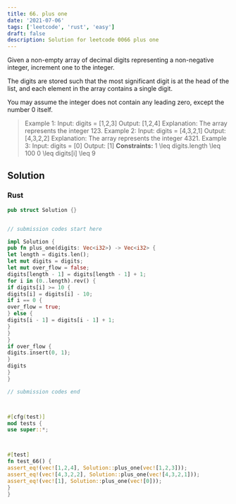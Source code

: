 ```yaml
---
title: 66. plus one
date: '2021-07-06'
tags: ['leetcode', 'rust', 'easy']
draft: false
description: Solution for leetcode 0066 plus one
---
```




Given a non-empty array of decimal digits representing a non-negative integer, increment one to the integer.

The digits are stored such that the most significant digit is at the head of the list, and each element in the array contains a single digit.

You may assume the integer does not contain any leading zero, except the number 0 itself.



>   Example 1:
>   Input: digits <TeX>=</TeX> [1,2,3]
>   Output: [1,2,4]
>   Explanation: The array represents the integer 123.
>   Example 2:
>   Input: digits <TeX>=</TeX> [4,3,2,1]
>   Output: [4,3,2,2]
>   Explanation: The array represents the integer 4321.
>   Example 3:
>   Input: digits <TeX>=</TeX> [0]
>   Output: [1]
**Constraints:**
>   	1 <TeX>\leq</TeX> digits.length <TeX>\leq</TeX> 100
>   	0 <TeX>\leq</TeX> digits[i] <TeX>\leq</TeX> 9


## Solution


### Rust
```rust
pub struct Solution {}


// submission codes start here

impl Solution {
pub fn plus_one(digits: Vec<i32>) -> Vec<i32> {
let length = digits.len();
let mut digits = digits;
let mut over_flow = false;
digits[length - 1] = digits[length - 1] + 1;
for i in (0..length).rev() {
if digits[i] >= 10 {
digits[i] = digits[i] - 10;
if i == 0 {
over_flow = true;
} else {
digits[i - 1] = digits[i - 1] + 1;
}
}
}
if over_flow {
digits.insert(0, 1);
}
digits
}
}

// submission codes end



#[cfg(test)]
mod tests {
use super::*;



#[test]
fn test_66() {
assert_eq!(vec![1,2,4], Solution::plus_one(vec![1,2,3]));
assert_eq!(vec![4,3,2,2], Solution::plus_one(vec![4,3,2,1]));
assert_eq!(vec![1], Solution::plus_one(vec![0]));
}
}

```
